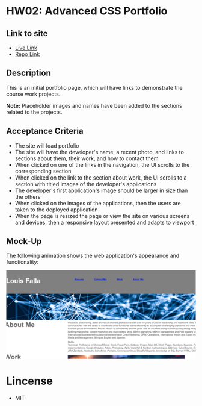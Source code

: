 # HW02: Advanced CSS Portfolio

## Link to site

- [Live Link](https://chronoslou.github.io/HW2/)
- [Repo Link](https://github.com/chronoslou/Updated-portfolio)

## Description

This is an initial portfolio page, which will have links to demonstrate the course work projects.

**Note:** Placeholder images and names have been added to the sections related to the projects.

## Acceptance Criteria

- The site will load portfolio
- The site will have the developer's name, a recent photo, and links to sections about them, their work, and how to contact them
- When clicked on one of the links in the navigation, the UI scrolls to the corresponding section
- When clicked on the link to the section about work, the UI scrolls to a section with titled images of the developer's applications
- The developer's first application's image should be larger in size than the others
- When clicked on the images of the applications, then the users are taken to the deployed application
- When the page is resized the page or view the site on various screens and devices, then a responsive layout presented and adapts to viewport

## Mock-Up

The following animation shows the web application's appearance and functionality:

![portfolio demo](Assets/app.png)

# Lincense

- MIT
